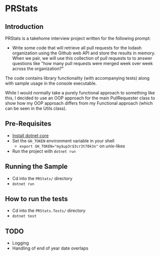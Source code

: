 # PRStats

## Introduction

PRStats is a takehome interview project written for the following prompt:
* Write some code that will retrieve all pull requests for the lodash organization using the Github web API and store the results in memory. When we pair, we will use this collection of pull requests to to answer questions like "how many pull requests were merged week over week across the organization?"

The code contains library functionality (with accompanying tests) along with sample usage in the console executable.

While I would normally take a purely functional approach to something like this, I decided to use an OOP approach for the main PullRequester class to show how my OOP approach differs from my Functional approach (which can be seen in the Utils class).

## Pre-Requisites
* [Install dotnet core](https://www.microsoft.com/net/learn/get-started/macos)
* Set the `GH_TOKEN` environment variable in your shell
    * `export GH_TOKEN="my$up3r$3cr3t70k3n"` on unix-likes
* Run the project with `dotnet run`

## Running the Sample
* Cd into the `PRStats/` directory
* `dotnet run`

## How to run the tests
* Cd into the `PRStats.Tests/` directory
* `dotnet test`

## TODO
- Logging
- Handling of end of year date overlaps